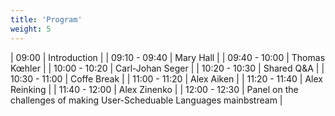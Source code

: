 ```yaml
---
title: 'Program'
weight: 5
---
```


| 09:00 | Introduction |
| 09:10 - 09:40 | Mary Hall |
| 09:40 - 10:00 | Thomas Kœhler |
| 10:00 - 10:20 | Carl-Johan Seger |
| 10:20 - 10:30 | Shared Q&A |
| 10:30 - 11:00 | Coffe Break |
| 11:00 - 11:20 | Alex Aiken |
| 11:20 - 11:40 | Alex Reinking |
| 11:40 - 12:00 | Alex Zinenko |
| 12:00 - 12:30 | Panel on the challenges of making User-Scheduable Languages mainbstream | 
